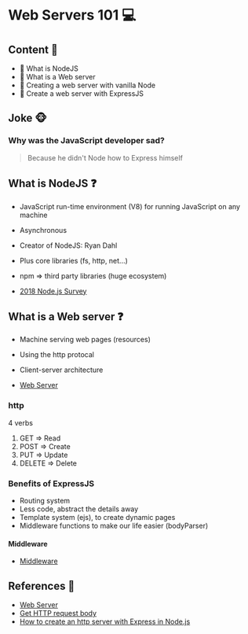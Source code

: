 # Web Servers 101 💻

## Content 📑

 - 🔷 What is NodeJS
 - 🔷 What is a Web server
 - 🔷 Creating a web server with vanilla Node
 - 🔷 Create a web server with ExpressJS

## Joke 🐵

### Why was the JavaScript developer sad?

> Because he didn't Node how to Express himself


## What is NodeJS ❓

- JavaScript run-time environment (V8) for running JavaScript on any machine
- Asynchronous
- Creator of NodeJS: Ryan Dahl
- Plus core libraries (fs, http, net...)
- npm => third party libraries (huge ecosystem)

- [2018 Node.js Survey](https://nodejs.org/en/user-survey-report/)

## What is a Web server ❓

- Machine serving web pages (resources)
- Using the http protocal
- Client-server architecture

- [Web Server](./web_server.png)

### http

4 verbs

1. GET => Read
2. POST => Create
3. PUT => Update
4. DELETE => Delete

### Benefits of ExpressJS

- Routing system
- Less code, abstract the details away
- Template system (ejs), to create dynamic pages
- Middleware functions to make our life easier (bodyParser)

#### Middleware

- [Middleware](./middleware.png)

## References 👀

- [Web Server](https://whatis.techtarget.com/definition/Web-server)
- [Get HTTP request body](https://nodejs.dev/learn/get-http-request-body-data-using-nodejs)
- [How to create an http server with Express in Node.js](https://ourcodeworld.com/articles/read/261/how-to-create-an-http-server-with-express-in-node-js)




